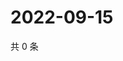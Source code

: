 # 2022-09-15

共 0 条

<!-- BEGIN WEIBO -->
<!-- 最后更新时间 Thu Sep 15 2022 04:20:46 GMT+0800 (China Standard Time) -->

<!-- END WEIBO -->
